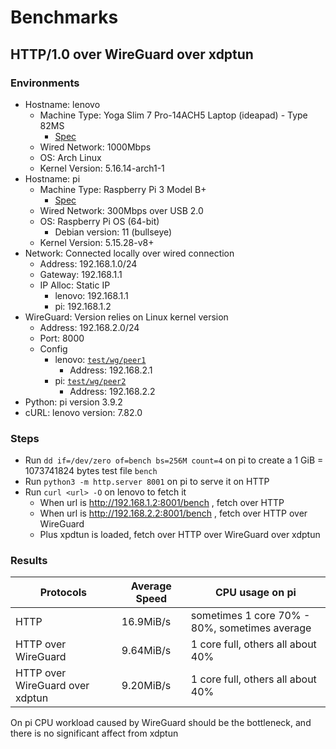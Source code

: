 <!-- Copyright (c) 2022 myl7 -->
<!-- SPDX-License-Identifier: GPL-2.0-or-later -->

# Benchmarks

## HTTP/1.0 over WireGuard over xdptun

### Environments

- Hostname: lenovo
  - Machine Type: Yoga Slim 7 Pro-14ACH5 Laptop (ideapad) - Type 82MS
    - [Spec](https://pcsupport.lenovo.com/us/en/products/laptops-and-netbooks/yoga-series/yoga-slim-7-pro-14ach5/82ms/82ms0000cd/pf2p5rrf)
  - Wired Network: 1000Mbps
  - OS: Arch Linux
  - Kernel Version: 5.16.14-arch1-1
- Hostname: pi
  - Machine Type: Raspberry Pi 3 Model B+
    - [Spec](https://www.raspberrypi.com/products/raspberry-pi-3-model-b-plus/)
  - Wired Network: 300Mbps over USB 2.0
  - OS: Raspberry Pi OS (64-bit)
    - Debian version: 11 (bullseye)
  - Kernel Version: 5.15.28-v8+
- Network: Connected locally over wired connection
  - Address: 192.168.1.0/24
  - Gateway: 192.168.1.1
  - IP Alloc: Static IP
    - lenovo: 192.168.1.1
    - pi: 192.168.1.2
- WireGuard: Version relies on Linux kernel version
  - Address: 192.168.2.0/24
  - Port: 8000
  - Config
    - lenovo: [`test/wg/peer1`](/test/wg/peer1)
      - Address: 192.168.2.1
    - pi: [`test/wg/peer2`](/test/wg/peer2)
      - Address: 192.168.2.2
- Python: pi version 3.9.2
- cURL: lenovo version: 7.82.0

### Steps

- Run `dd if=/dev/zero of=bench bs=256M count=4` on pi to create a 1 GiB = 1073741824 bytes test file `bench`
- Run `python3 -m http.server 8001` on pi to serve it on HTTP
- Run `curl <url> -O` on lenovo to fetch it
  - When url is http://192.168.1.2:8001/bench , fetch over HTTP
  - When url is http://192.168.2.2:8001/bench , fetch over HTTP over WireGuard
  - Plus xpdtun is loaded, fetch over HTTP over WireGuard over xdptun

### Results

| Protocols                       | Average Speed | CPU usage on pi                               |
| ------------------------------- | ------------- | --------------------------------------------- |
| HTTP                            | 16.9MiB/s     | sometimes 1 core 70% - 80%, sometimes average |
| HTTP over WireGuard             | 9.64MiB/s     | 1 core full, others all about 40%             |
| HTTP over WireGuard over xdptun | 9.20MiB/s     | 1 core full, others all about 40%             |

On pi CPU workload caused by WireGuard should be the bottleneck, and there is no significant affect from xdptun
